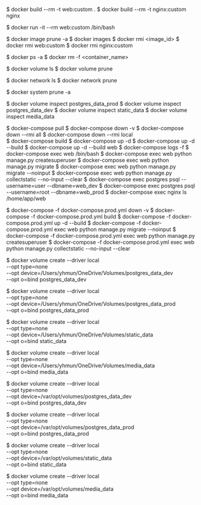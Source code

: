 $ docker build --rm -t web:custom .
$ docker build --rm -t nginx:custom nginx

$ docker run -it --rm web:custom /bin/bash

$ docker image prune -a
$ docker images
$ docker rmi <image_id>
$ docker rmi web:custom
$ docker rmi nginx:custom

$ docker ps -a
$ docker rm -f <container_name>

$ docker volume ls
$ docker volume prune

$ docker network ls
$ docker network prune

$ docker system prune -a

$ docker volume inspect postgres_data_prod
$ docker volume inspect postgres_data_dev
$ docker volume inspect static_data
$ docker volume inspect media_data

$ docker-compose pull
$ docker-compose down -v
$ docker-compose down --rmi all
$ docker-compose down --rmi local   
$ docker-compose build
$ docker-compose up -d
$ docker-compose up -d --build
$ docker-compose up -d --build web
$ docker-compose logs -f
$ docker-compose exec web /bin/bash
$ docker-compose exec web python manage.py createsuperuser
$ docker-compose exec web python manage.py migrate
$ docker-compose exec web python manage.py migrate --noinput
$ docker-compose exec web python manage.py collectstatic --no-input --clear
$ docker-compose exec postgres psql --username=user --dbname=web_dev
$ docker-compose exec postgres psql --username=root --dbname=web_prod
$ docker-compose exec nginx ls /home/app/web

$ docker-compose -f docker-compose.prod.yml down -v
$ docker-compose -f docker-compose.prod.yml build
$ docker-compose -f docker-compose.prod.yml up -d --build
$ docker-compose -f docker-compose.prod.yml exec web python manage.py migrate --noinput
$ docker-compose -f docker-compose.prod.yml exec web python manage.py createsuperuser
$ docker-compose -f docker-compose.prod.yml exec web python manage.py collectstatic --no-input --clear


$ docker volume create --driver local \
    --opt type=none \
    --opt device=/Users/yhmun/OneDrive/Volumes/postgres_data_dev \
    --opt o=bind postgres_data_dev

$ docker volume create --driver local \
    --opt type=none \
    --opt device=/Users/yhmun/OneDrive/Volumes/postgres_data_prod \
    --opt o=bind postgres_data_prod

$ docker volume create --driver local \
    --opt type=none \
    --opt device=/Users/yhmun/OneDrive/Volumes/static_data \
    --opt o=bind static_data

$ docker volume create --driver local \
    --opt type=none \
    --opt device=/Users/yhmun/OneDrive/Volumes/media_data \
    --opt o=bind media_data

$ docker volume create --driver local \
    --opt type=none \
    --opt device=/var/opt/volumes/postgres_data_dev \
    --opt o=bind postgres_data_dev

$ docker volume create --driver local \
    --opt type=none \
    --opt device=/var/opt/volumes/postgres_data_prod \
    --opt o=bind postgres_data_prod

$ docker volume create --driver local \
    --opt type=none \
    --opt device=/var/opt/volumes/static_data \
    --opt o=bind static_data

$ docker volume create --driver local \
    --opt type=none \
    --opt device=/var/opt/volumes/media_data \
    --opt o=bind media_data
